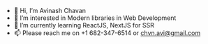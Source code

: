 - 👋 Hi, I’m Avinash Chavan
- 👀 I’m interested in Modern libraries in Web Development
- 🌱 I’m currently learning ReactJS, NextJS for SSR
- 📫 Please reach me on +1 682-347-6514 or chvn.avi@gmail.com

<!---
AvinashChavanN/AvinashChavanN is a ✨ special ✨ repository because its `README.md` (this file) appears on your GitHub profile.
You can click the Preview link to take a look at your changes.
--->
